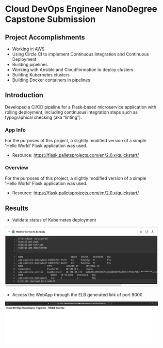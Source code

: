 # Cloud DevOps Engineer NanoDegree Capstone Submission

## Project Accomplishments

- Working in AWS
- Using Circle CI to implement Continuous Integration and Continuous Deployment
- Building pipelines
- Working with Ansible and CloudFormation to deploy clusters
- Building Kubernetes clusters
- Building Docker containers in pipelines

## Introduction

Developed a CI/CD pipeline for a Flask-based microservice application with rolling deployment, including continuous integration steps such as typographical checking (aka “linting”). 

### App Info

For the purposes of this project, a slightly modified version of a simple 'Hello World' Flask application was used.
- Resource: https://flask.palletsprojects.com/en/2.0.x/quickstart/

### Overview

For the purposes of this project, a slightly modified version of a simple 'Hello World' Flask application was used.
- Resource: https://flask.palletsprojects.com/en/2.0.x/quickstart/

## Results

- Validate status of Kubernetes deployment

![alt text](https://github.com/nikhilsarecha/uda-capstone/blob/e6edd377af8449f831190003100145773438558a/screenshots/testing-deployment.png)

- Access the WebApp through the ELB generated link of port 8000

![alt text](https://github.com/nikhilsarecha/uda-capstone/blob/50cddd2b718405453fdc6986d945a79ce77ef501/screenshots/app.png)